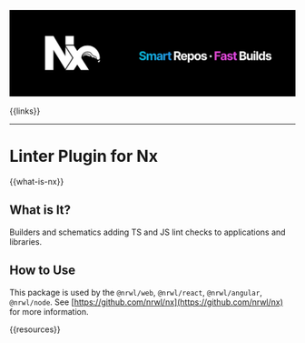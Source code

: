 <p align="center"><img src="https://raw.githubusercontent.com/nrwl/nx/master/images/nx.png" width="600"></p>

{{links}}

<hr>

# Linter Plugin for Nx

{{what-is-nx}}

## What is It?

Builders and schematics adding TS and JS lint checks to applications and libraries.

## How to Use

This package is used by the `@nrwl/web`, `@nrwl/react`, `@nrwl/angular`, `@nrwl/node`. See [https://github.com/nrwl/nx](https://github.com/nrwl/nx) for more information.

{{resources}}
